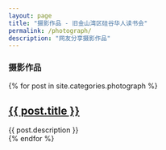 ```yaml
---
layout: page
title: "摄影作品 - 旧金山湾区硅谷华人读书会"
permalink: /photograph/
description: "网友分享摄影作品"
---
```


<h3 class="section-heading text-center">摄影作品</h3>
<div class="tiles">
{% for post in site.categories.photograph %} 
                <h2><a href="{{ post.url }}">{{ post.title }}</a></h2>
                <div class="title-desc">{{ post.description }}</div>
{% endfor %}
</div><!-- /.tiles -->


